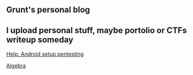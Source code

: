 ## Grunt's personal blog
## I upload personal stuff, maybe portolio or CTFs writeup someday

[Help: Android setup pentesting](index.md)

[Algebra](algebrataller.md)
